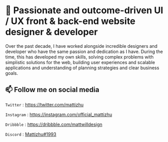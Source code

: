 # 👋 Passionate and outcome-driven UI / UX front & back-end website designer & developer
Over the past decade, I have worked alongside incredible designers and developer who have the same passion and dedication as I have. During the time, this has developed my own skills, solving complex problems with simplistic solutions for the web, building user experiences and scalable applications and understanding of planning strategies and clear business goals.

## 📫 Follow me on social media

`Twitter` : <https://twitter.com/mattizhu>

`Instagram` : <https://instagram.com/official_mattizhu>

`Dribbble` : <https://dribbble.com/mattwilldesign>

`Discord` : [Mattizhu#1993](https://discordapp.com/users/209966957385089024)
